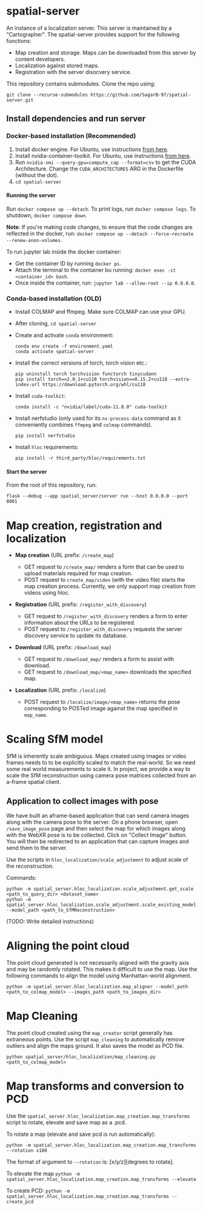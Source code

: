 # spatial-server

An instance of a localization server. This server is maintained by a "Cartographer". The spatial-server provides support for the following functions:

- Map creation and storage. Maps can be downloaded from this server by content developers.
- Localization against stored maps.
- Registration with the server disocvery service.

This repository contains submodules. Clone the repo using:
```
git clone --recurse-submodules https://github.com/SagarB-97/spatial-server.git
```

## Install dependencies and run server

### Docker-based installation (Recommended)

1. Install docker engine. For Ubuntu, use instructions [from here](https://docs.docker.com/engine/install/ubuntu/#install-using-the-repository).
2. Install nvidia-container-toolkit. For Ubuntu, use instructions [from here](https://docs.nvidia.com/datacenter/cloud-native/container-toolkit/latest/install-guide.html#installing-with-apt).
3. Run `nvidia-smi --query-gpu=compute_cap --format=csv` to get the CUDA Architecture. Change the `CUDA_ARCHITECTURES` ARG in the Dockerfile (without the dot).
3. `cd spatial-server`

#### Running the server
Run `docker compose up --detach`. To print logs, run `docker compose logs`. To shutdown, `docker compose down`.

**Note**: If you're making code changes, to ensure that the code changes are reflected in the docker, run: `docker compose up --detach --force-recreate --renew-anon-volumes`.

To run jupyter lab inside the docker container: 
- Get the container ID by running `docker ps`.
- Attach the terminal to the container bu running: `docker exec -it <container_id> bash`.
- Once inside the container, run: `jupyter lab --allow-root --ip 0.0.0.0`.


### Conda-based installation (OLD)

- Install COLMAP and ffmpeg. Make sure COLMAP can use your GPU.
- After cloning, `cd spatial-server` 
- Create and activate `conda` environment: 

    ```
    conda env create -f environment.yaml
    conda activate spatial-server
    ```
- Install the correct versions of torch, torch vision etc.: 
    ```
    pip uninstall torch torchvision functorch tinycudann
    pip install torch==2.0.1+cu118 torchvision==0.15.2+cu118 --extra-index-url https://download.pytorch.org/whl/cu118
    ```
- Install `cuda-toolkit`:
    ```
    conda install -c "nvidia/label/cuda-11.8.0" cuda-toolkit
    ```
- Install nerfstudio (only used for its `ns-process-data` command as it conveniently combines `ffmpeg` and `colmap` commands).
    ```
    pip install nerfstudio
    ```
- Install `hloc` requirements: 
    ```
    pip install -r third_party/hloc/requirements.txt
    ```


#### Start the server
From the root of this repository, run:
```
flask --debug --app spatial_server/server run --host 0.0.0.0 --port 8001
```

# Map creation, registration and localization

- **Map creation** (URL prefix: `/create_map`)
    - GET request to `/create_map/` renders a form that can be used to upload materials required for map creation. 
    - POST request to `create_map/video` (with the video file) starts the map creation process. Currently, we only support map creation from videos using hloc.

- **Registration** (URL prefix: `/register_with_discovery`)
    - GET request to `/register_with_discovery` renders a form to enter information about the URLs to be registered.
    - POST request to `/register_with_discovery` requests the server discovery service to update its database.

- **Download** (URL prefix: `/download_map`)
    - GET request to `/download_map/` renders a form to assist with download.
    - GET request to `/download_map/<map_name>` downloads the specified map.

- **Localization** (URL prefix: `/localize`)
    - POST request to `/localize/image/<map_name>` returns the pose corresponding to POSTed image against the map specified in `map_name`.

# Scaling SfM model

SfM is inherently scale ambiguous. Maps created using images or video frames needs to to be explicitly scaled to match the real-world. So we need some real world measurements to scale it. In project, we provide a way to scale the SfM reconstruction using camera pose matrices collected from an a-frame spatial client. 

## Application to collect images with pose

We have built an aframe-based application that can send camera images along with the camera pose to the server. On a phone browser, open `/save_image_pose` page and then select the map for which images along with the WebXR pose is to be collected. Click on "Collect Image" button. You will then be redirected to an application that can capture images and send them to the server.

Use the scripts in `hloc_localization/scale_adjustment` to adjust scale of the reconstruction.

Commands:
```
python -m spatial_server.hloc_localization.scale_adjustment.get_scale <path_to_query_dir> <dataset_name>
python -m spatial_server.hloc_localization.scale_adjustment.scale_existing_model --model_path <path_to_SfMReconstruction>
```

(TODO: Write detailed instructions)

# Aligning the point cloud

The point cloud generated is not necessarily aligned with the gravity axis and may be randomly rotated. This makes it difficult to use the map. Use the following commands to align the model using Manhattan-world alignment.

```
python -m spatial_server.hloc_localization.map_aligner --model_path <path_to_colmap_model> --images_path <path_to_images_dir>
```
# Map Cleaning

The point cloud created using the `map_creator` script generally has extraneous points. Use the script `map_cleaning` to automatically remove outliers and align the maps ground. It also saves the model as PCD file.

```
python spatial_server/hloc_localization/map_cleaning.py <path_to_colmap_model>
```

# Map transforms and conversion to PCD

Use the `spatial_server.hloc_localization.map_creation.map_transforms` script to rotate, elevate and save map as a .pcd.

To rotate a map (elevate and save pcd is run automatically):
```
python -m spatial_server.hloc_localization.map_creation.map_transforms --rotation x180
```

The format of argument to `--rotation` is: \[x/y/z\]\[degrees to rotate\].

To elevate the map 
```python -m spatial_server.hloc_localization.map_creation.map_transforms --elevate``` 

To create PCD: 
```python -m spatial_server.hloc_localization.map_creation.map_transforms --create_pcd```
